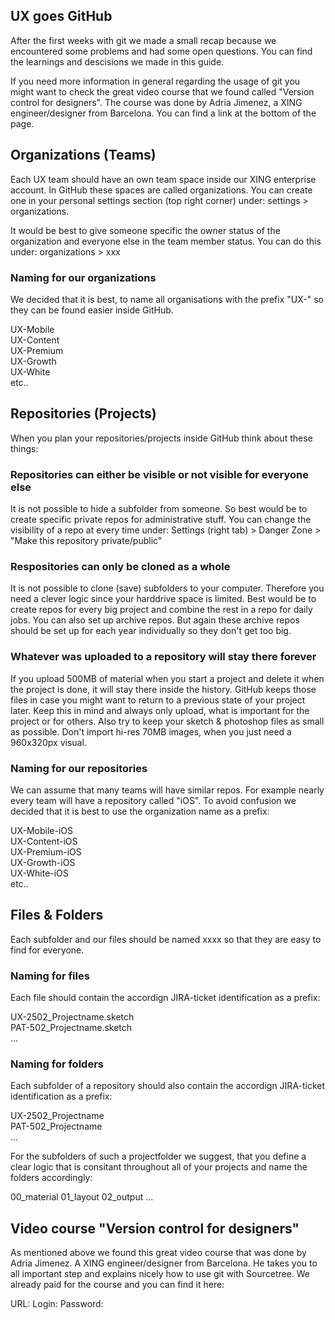 
## UX goes GitHub 

After the first weeks with git we made a small recap because we encountered some problems and had some open questions. You can find the learnings and descisions we made in this guide. 

If you need more information in general regarding the usage of git you might want to check the great video course that we found called "Version control for designers". The course was done by Adria Jimenez, a XING engineer/designer from Barcelona. You can find a link at the bottom of the page.

## Organizations (Teams)

Each UX team should have an own team space inside our XING enterprise account. In GitHub these spaces are called organizations. You can create one in your personal settings section (top right corner) under: settings > organizations.  

It would be best to give someone specific the owner status of the organization and everyone else in the team member status. You can do this under: organizations > xxx

### Naming for our organizations

We decided that it is best, to name all organisations with the prefix "UX-" so they can be found easier inside GitHub.

UX-Mobile  
UX-Content  
UX-Premium  
UX-Growth  
UX-White  
etc..  

## Repositories (Projects)

When you plan your repositories/projects inside GitHub think about these things: 

### Repositories can either be visible or not visible for everyone else  
It is not possible to hide a subfolder from someone. So best would be to create specific private repos for administrative stuff. You can change the visibility of a repo at every time under: Settings (right tab) > Danger Zone > "Make this repository private/public"

### Respositories can only be cloned as a whole  
It is not possible to clone (save) subfolders to your computer. Therefore you need a clever logic since your harddrive space is limited. Best would be to create repos for every big project and combine the rest in a repo for daily jobs. You can also set up archive repos. But again these archive repos should be set up for each year individually so they don't get too big.  

### Whatever was uploaded to a repository will stay there forever  
If you upload 500MB of material when you start a project and delete it when the project is done, it will stay there inside the history. GitHub keeps those files in case you might want to return to a previous state of your project later. Keep this in mind and always only upload, what is important for the project or for others. Also try to keep your sketch & photoshop files as small as possible. Don't import hi-res 70MB images, when you just need a 960x320px visual.  

### Naming for our repositories
We can assume that many teams will have similar repos. For example nearly every team will have a repository called "iOS". To avoid confusion we decided that it is best to use the organization name as a prefix:  

UX-Mobile-iOS  
UX-Content-iOS  
UX-Premium-iOS  
UX-Growth-iOS  
UX-White-iOS  
etc..  

## Files & Folders

Each subfolder and our files should be named xxxx so that they are easy to find for everyone.

### Naming for files
Each file should contain the accordign JIRA-ticket identification as a prefix:  

UX-2502_Projectname.sketch  
PAT-502_Projectname.sketch  
...  

### Naming for folders
Each subfolder of a repository should also contain the accordign JIRA-ticket identification as a prefix:  

UX-2502_Projectname  
PAT-502_Projectname  
... 

For the subfolders of such a projectfolder we suggest, that you define a clear logic that is consitant throughout all of your projects and name the folders accordingly:  

00_material
01_layout
02_output
...

## Video course "Version control for designers"
As mentioned above we found this great video course that was done by Adria Jimenez. A XING engineer/designer from Barcelona. He takes you to all important step and explains nicely how to use git with Sourcetree. We already paid for the course and you can find it here:

URL: 
Login:
Password:










